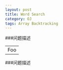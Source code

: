 ```yaml
---
layout: post
title: Word Search
category: OJ
tags: Array Backtracking
---
```

###问题描述

<table>
    <tr>
        <td>Foo</td>
    </tr>
</table>

###问题描述